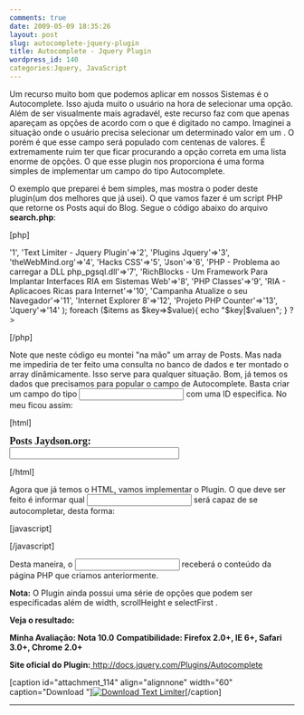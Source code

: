 ```yaml
---
comments: true
date: 2009-05-09 18:35:26
layout: post
slug: autocomplete-jquery-plugin
title: Autocomplete - Jquery Plugin
wordpress_id: 140
categories:Jquery, JavaScript
---
```


Um recurso muito bom que podemos aplicar em nossos Sistemas é o Autocomplete.
Isso ajuda muito o usuário na hora de selecionar uma opção. Além de ser visualmente mais agradavél, este recurso faz com que apenas apareçam as opções de acordo com o que é digitado no campo.
Imaginei a situação onde o usuário precisa selecionar um determinado valor em um <selectbox>. O porém é que esse campo será populado com centenas de valores. É extremamente ruim ter que ficar procurando a opção correta em uma lista enorme de opções.
O que esse plugin nos proporciona é uma forma simples de implementar um campo do tipo Autocomplete.

O exemplo que preparei é bem simples, mas mostra o poder deste plugin(um dos melhores que já usei).
O que vamos fazer é um script PHP que retorne os Posts aqui do Blog. Segue o código abaixo do arquivo **search.php**:

[php]

<?php
$items = array(
'Text Area Resizer - JQuery Plugin'=>'1',
'Text Limiter - Jquery Plugin'=>'2',
'Plugins Jquery'=>'3',
'theWebMind.org'=>'4',
'Hacks CSS'=>'5',
'Json'=>'6',
'PHP - Problema ao carregar a DLL php_pgsql.dll'=>'7',
'RichBlocks - Um Framework Para Implantar Interfaces RIA em Sistemas Web'=>'8',
'PHP Classes'=>'9',
'RIA - Aplicacoes Ricas para Internet'=>'10',
'Campanha Atualize o seu Navegador'=>'11',
'Internet Explorer 8'=>'12',
'Projeto PHP Counter'=>'13',
'Jquery'=>'14'
);

foreach ($items as $key=>$value){
echo "$key|$valuen";
}
?>

[/php]


Note que neste código eu montei "na mão" um array de Posts. Mas nada me impediria de ter feito uma consulta no banco de dados e ter montado o array dinâmicamente. Isso serve para qualquer situação.
Bom, já temos os dados que precisamos para popular o campo de Autocomplete.
Basta criar um campo do tipo <input> com uma ID especifica. No meu ficou assim:

[html]

<body>
<p>
<label style="font-family:verdana;
font-weight:bold;
font-size:18px;">
Posts Jaydson.org:
</label>
<br>
<input style="width:300px;" type="text" id="posts" />
</p>
</body>


[/html]

Agora que já temos o HTML, vamos implementar o Plugin.
O que deve ser feito é informar qual <input> será capaz de se autocompletar, desta forma:

[javascript]

<script type="text/javascript">
$().ready(function() {

$("#posts").autocomplete("search.php", {
width: 440,
scrollHeight: 220,
selectFirst: true
});
})
</script>


[/javascript]

Desta maneira, o <input id="posts"> receberá o conteúdo da página PHP que criamos anteriormente.

**Nota:** O Plugin ainda possui uma série de opções que podem ser especificadas além de width, scrollHeight e selectFirst .

**Veja o resultado:**



     




**Minha Avaliação: Nota 10.0**
**Compatibilidade: Firefox 2.0+, IE 6+, Safari 3.0+, Chrome 2.0+**

**Site oficial do Plugin:**[ http://docs.jquery.com/Plugins/Autocomplete
](http://docs.jquery.com/Plugins/Autocomplete)

[caption id="attachment_114" align="alignnone" width="60" caption="Download "][![Download Text Limiter](http://jaydson-org.web102.redehost.com.br/assets/hd_download1.jpg)](http://jaydson.org/code/jquery/plugins/jquery.autocomplete/jquery-autocomplete.rar)[/caption]

****

